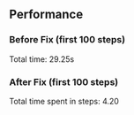 ## Performance

### Before Fix (first 100 steps)

Total time: 29.25s

### After Fix (first 100 steps)

Total time spent in steps: 4.20

